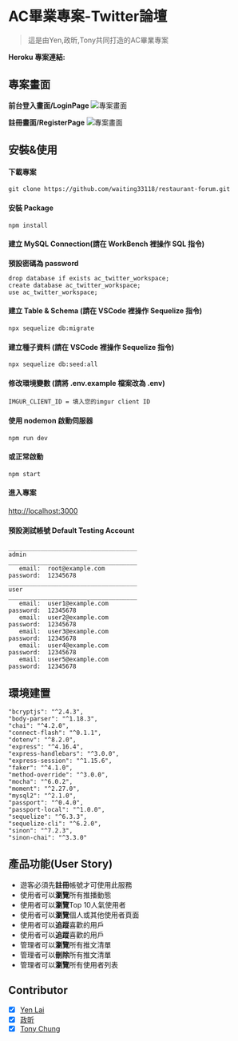 # AC畢業專案-Twitter論壇

> 這是由Yen,政昕,Tony共同打造的AC畢業專案

**Heroku 專案連結:** []()

## 專案畫面

**前台登入畫面/LoginPage**
![專案畫面](/public/images/screenshot_1.png)

**註冊畫面/RegisterPage**
![專案畫面](/public/images/screenshot_2.png)

## 安裝&使用

#### 下載專案

```
git clone https://github.com/waiting33118/restaurant-forum.git
```

#### 安裝 Package

```
npm install
```

#### 建立 MySQL Connection(請在 WorkBench 裡操作 SQL 指令)

**預設密碼為 password**

```
drop database if exists ac_twitter_workspace;
create database ac_twitter_workspace;
use ac_twitter_workspace;
```

#### 建立 Table & Schema (請在 VSCode 裡操作 Sequelize 指令)

```
npx sequelize db:migrate
```

#### 建立種子資料 (請在 VSCode 裡操作 Sequelize 指令)

```
npx sequelize db:seed:all
```

#### 修改環境變數 (請將 .env.example 檔案改為 .env)

```
IMGUR_CLIENT_ID = 填入您的imgur client ID
```

#### 使用 nodemon 啟動伺服器

```
npm run dev
```

#### 或正常啟動

```
npm start
```

#### 進入專案

[http://localhost:3000](http://localhost:3000)

#### 預設測試帳號 Default Testing Account

```
____________________________________
admin
____________________________________
   email:  root@example.com
password:  12345678
____________________________________
user
____________________________________
   email:  user1@example.com
password:  12345678
   email:  user2@example.com
password:  12345678
   email:  user3@example.com
password:  12345678
   email:  user4@example.com
password:  12345678
   email:  user5@example.com
password:  12345678
```

## 環境建置

```
"bcryptjs": "^2.4.3",
"body-parser": "^1.18.3",
"chai": "^4.2.0",
"connect-flash": "^0.1.1",
"dotenv": "^8.2.0",
"express": "^4.16.4",
"express-handlebars": "^3.0.0",
"express-session": "^1.15.6",
"faker": "^4.1.0",
"method-override": "^3.0.0",
"mocha": "^6.0.2",
"moment": "^2.27.0",
"mysql2": "^2.1.0",
"passport": "^0.4.0",
"passport-local": "^1.0.0",
"sequelize": "^6.3.3",
"sequelize-cli": "^6.2.0",
"sinon": "^7.2.3",
"sinon-chai": "^3.3.0"
```

## 產品功能(User Story)

- 遊客必須先**註冊**帳號才可使用此服務
- 使用者可以**瀏覽**所有推播動態
- 使用者可以**瀏覽**Top 10人氣使用者
- 使用者可以**瀏覽**個人或其他使用者頁面
- 使用者可以**追蹤**喜歡的用戶
- 使用者可以**追蹤**喜歡的用戶
- 管理者可以**瀏覽**所有推文清單
- 管理者可以**刪除**所有推文清單
- 管理者可以**瀏覽**所有使用者列表

## Contributor

- [x] [Yen Lai](https://github.com/YenLai)
- [x] [政昕](https://github.com/robert913152750)
- [x] [Tony Chung](https://github.com/waiting33118)
